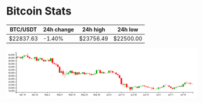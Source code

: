 # Bitcoin Stats

BTC/USDT|24h change|24h high|24h low|
|---|---|---|---|
|$22837.63|-1.40%|$23756.49|$22500.00|

<img src="./chart.svg">
